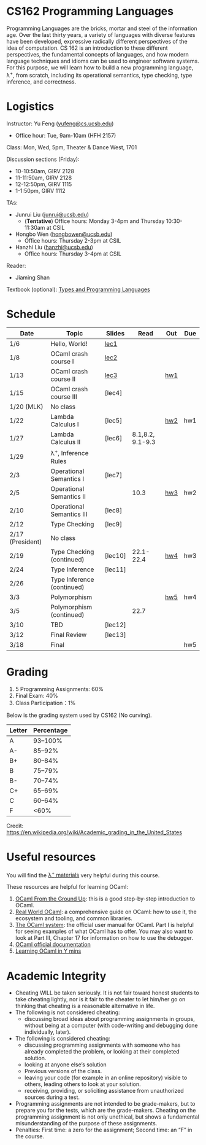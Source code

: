 # CS162 Programming Languages

Programming Languages are the bricks, mortar and steel of the information age. Over the last thirty years, a variety of languages with diverse features have been developed, expressive radically different perspectives of the idea of computation. CS 162 is an introduction to these different perspectives, the fundamental concepts of languages, and how modern language techniques and idioms can be used to engineer software systems. For this purpose, we will learn how to build a new programming language, λ<sup>+</sup>, from scratch, including its operational semantics, type checking, type inference, and correctness.

# Logistics
Instructor: Yu Feng (yufeng@cs.ucsb.edu)
- Office hour: Tue, 9am-10am (HFH 2157)

Class: Mon, Wed, 5pm, Theater & Dance West, 1701 

Discussion sections (Friday):
- 10-10:50am, GIRV 2128
- 11-11:50am, GIRV 2128
- 12-12:50pm, GIRV 1115
- 1-1:50pm, GIRV 1112

TAs:
- Junrui Liu ([junrui@ucsb.edu](mailto:junrui@ucsb.edu))
  - (**Tentative**) Office hours: Monday 3-4pm and Thursday 10:30-11:30am at CSIL
- Hongbo Wen ([hongbowen@ucsb.edu](mailto:hongbowen@ucsb.edu))
  - Office hours: Thursday 2-3pm at CSIL
- Hanzhi Liu ([hanzhi@ucsb.edu](mailto:hanzhi@ucsb.edu))
  - Office hours: Thursday 3-4pm at CSIL

Reader:
- Jiaming Shan


Textbook (optional): [Types and Programming Languages](https://www.amazon.com/Types-Programming-Languages-MIT-Press/dp/0262162091)

# Schedule 
| Date             | Topic                          | Slides                        | Read             | Out                    | Due |
| ---------------- | ------------------------------ | ----------------------------- | ---------------- | ---------------------- | --- |
| 1/6              | Hello, World!                  | [lec1](lectures/lecture1.pdf) |                  |                        |     |
| 1/8              | OCaml crash course I           | [lec2](lectures/lecture2.pdf) |                  |                        |     |
| 1/13             | OCaml crash course II          | [lec3](lectures/lecture3.pdf)                        |                  | [hw1](./homework/hw1/) |     |
| 1/15             | OCaml crash course III         | [lec4]                        |                  |                        |     |
| 1/20 (MLK)       | No class                       |                               |                  |                        |     |
| 1/22             | Lambda Calculus I              | [lec5]                        |                  | [hw2](./homework/hw2)  | hw1 |
| 1/27             | Lambda Calculus II             | [lec6]                        | 8.1,8.2, 9.1-9.3 |                        |     |
| 1/29             | λ<sup>+</sup>, Inference Rules |                               |                  |                        |     |
| 2/3              | Operational Semantics I        | [lec7]                        |                  |                        |     |
| 2/5              | Operational Semantics II       |                               | 10.3             | [hw3](./homework/hw3)  | hw2 |
| 2/10             | Operational Semantics III      | [lec8]                        |                  |                        |     |
| 2/12             | Type Checking                  | [lec9]                        |                  |                        |     |
| 2/17 (President) | No class                       |                               |                  |                        |     |
| 2/19             | Type Checking  (continued)     | [lec10]                       | 22.1-22.4        | [hw4](./homework/hw4)  | hw3 |
| 2/24             | Type Inference                 | [lec11]                       |                  |                        |     |
| 2/26             | Type Inference (continued)     |                               |                  |                        |     |
| 3/3              | Polymorphism                   |                               |                  | [hw5](./homework/hw5)  | hw4 |
| 3/5              | Polymorphism (continued)       |                               | 22.7             |                        |     |
| 3/10             | TBD                            | [lec12]                       |                  |                        |     |
| 3/12             | Final Review                   | [lec13]                       |                  |                        |     |
| 3/18             | Final                          |                               |                  |                        | hw5 |

# Grading

1. 5 Programming Assignments: 60%
2. Final Exam: 40%
3. Class Participation：1%

Below is the grading system used by CS162 (No curving).

| Letter | Percentage |
| ------ | ---------- |
| A      | 93–100%    |
| A-     | 85–92%     |
| B+     | 80–84%     |
| B      | 75–79%     |
| B-     | 70–74%     |
| C+     | 65–69%     |
| C      | 60–64%     |
| F      | <60%       |

Credit: https://en.wikipedia.org/wiki/Academic_grading_in_the_United_States


# Useful resources

You will find the [λ<sup>+</sup> materials](./homework/lamp.pdf) very helpful during
this course.

These resources are helpful for learning OCaml:

1. [OCaml From the Ground Up](https://ocamlbook.org/): this is a good
   step-by-step introduction to OCaml.
2. [Real World OCaml](https://dev.realworldocaml.org/guided-tour.html): a
   comprehensive guide on OCaml: how to use it, the ecosystem and tooling, and
   common libraries.
3. [The OCaml system](https://ocaml.org/releases/4.11/htmlman/index.html): the
   official user manual for OCaml. Part I is helpful for seeing examples of what
   OCaml has to offer. You may also want to look at Part III, Chapter 17 for
   information on how to use the debugger.
4. [OCaml official documentation](https://ocaml.org/learn/)
5. [Learning OCaml in Y mins](https://learnxinyminutes.com/docs/ocaml/)


# Academic Integrity
- Cheating WILL be taken seriously. It is not fair toward honest students to take cheating lightly, nor is it fair to the cheater to let him/her go on thinking that cheating is a reasonable alternative in life.
- The following is not considered cheating:
   - discussing broad ideas about programming assignments in groups, without being at a computer (with code-writing and debugging done individually, later).
- The following is considered cheating:
   - discussing programming assignments with someone who has already completed the problem, or looking at their completed solution.
   - looking at anyone else’s solution
   - Previous versions of the class.
   - leaving your code (for example in an online repository) visible to others, leading others to look at your solution.
   - receiving, providing, or soliciting assistance from unauthorized sources during a test.
- Programming assignments are not intended to be grade-makers, but to prepare you for the tests, which are the grade-makers. Cheating on the programming assignment is not only unethical, but shows a fundamental misunderstanding of the purpose of these assignments.
- Penalties: First time: a zero for the assignment; Second time: an “F” in the course.

